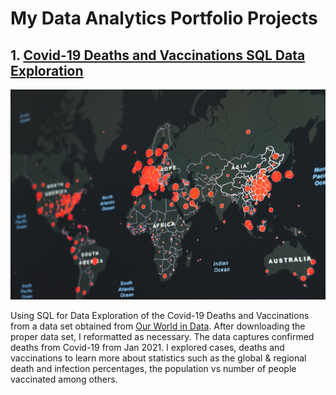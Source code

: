 # My Data Analytics Portfolio Projects

## 1. [Covid-19 Deaths and Vaccinations SQL Data Exploration](https://github.com/hazelapondi/Data-Analytics-Portfolio-Projects/blob/main/Covid%20Deaths%20and%20Vaccinations.sql "Github")

![Covid-19 across the globe](https://github.com/hazelapondi/Data-Analytics-Portfolio-Projects/blob/main/img/covid.png)

Using SQL for Data Exploration of the Covid-19 Deaths and Vaccinations from a data set obtained from [Our World in Data](https://ourworldindata.org/covid-deaths "Coronavirus").
After downloading the proper data set, I reformatted as necessary. The data captures confirmed deaths from Covid-19 from Jan 2021. I explored cases, deaths and vaccinations to learn more about statistics such as the global & regional death and infection percentages, the population vs number of people vaccinated among others.
